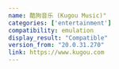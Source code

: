 ```yaml
---
name: 酷狗音乐 (Kugou Music)"
categories: ['entertainment']
compatibility: emulation
display_result: "Compatible"
version_from: "20.0.31.270"
link: https://www.kugou.com
---
```

